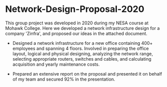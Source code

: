 # Network-Design-Proposal-2020
This group project was developed in 2020 during my NESA course at Mohawk College. Here we developed a network infrastructure design for a company 'Zinfra', and proposed our ideas in the attached document.


* Designed a network infrastructure for a new office containing 400+ employees and spanning 4 floors. Involved in preparing the office layout, logical and physical designing, analyzing the network range, selecting appropriate routers, switches and cables, and calculating acquisition and yearly maintenance costs.

* Prepared an extensive report on the proposal and presented it on behalf of my team and secured 92% in the presentation.
